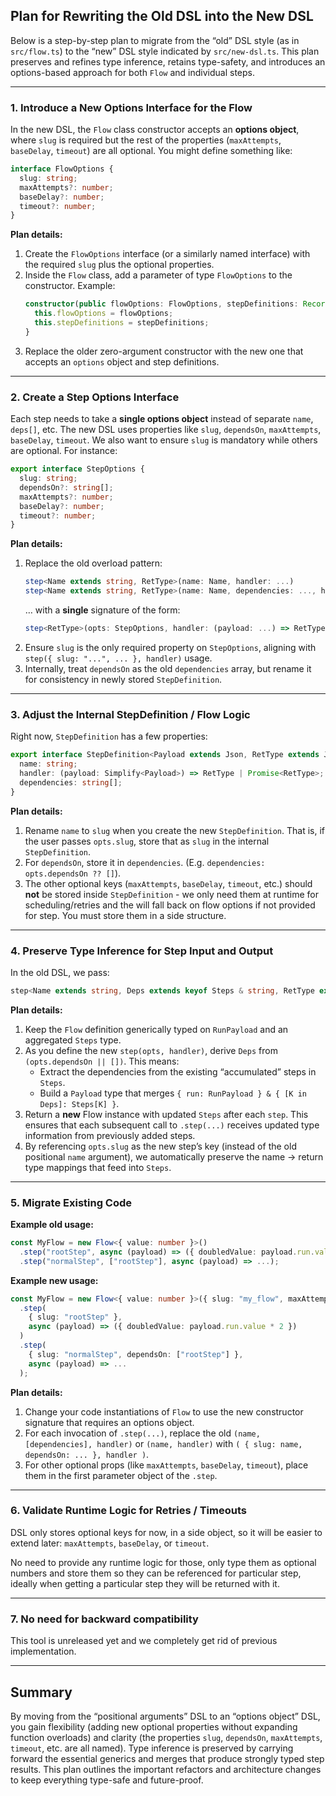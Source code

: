 ## Plan for Rewriting the Old DSL into the New DSL

Below is a step-by-step plan to migrate from the “old” DSL style (as in `src/flow.ts`) to the “new” DSL style indicated by `src/new-dsl.ts`. This plan preserves and refines type inference, retains type-safety, and introduces an options-based approach for both `Flow` and individual steps.

---

### 1. Introduce a New Options Interface for the Flow

In the new DSL, the `Flow` class constructor accepts an **options object**, where `slug` is required but the rest of the properties (`maxAttempts`, `baseDelay`, `timeout`) are all optional. You might define something like:

```ts
interface FlowOptions {
  slug: string;
  maxAttempts?: number;
  baseDelay?: number;
  timeout?: number;
}
```

**Plan details:**

1. Create the `FlowOptions` interface (or a similarly named interface) with the required `slug` plus the optional properties.
2. Inside the `Flow` class, add a parameter of type `FlowOptions` to the constructor. Example:
   ```ts
   constructor(public flowOptions: FlowOptions, stepDefinitions: Record<string, StepDefinition<Json, Json>> = {}) {
     this.flowOptions = flowOptions;
     this.stepDefinitions = stepDefinitions;
   }
   ```
3. Replace the older zero-argument constructor with the new one that accepts an `options` object and step definitions.

---

### 2. Create a Step Options Interface

Each step needs to take a **single options object** instead of separate `name`, `deps[]`, etc. The new DSL uses properties like `slug`, `dependsOn`, `maxAttempts`, `baseDelay`, `timeout`. We also want to ensure `slug` is mandatory while others are optional. For instance:

```ts
export interface StepOptions {
  slug: string;
  dependsOn?: string[];
  maxAttempts?: number;
  baseDelay?: number;
  timeout?: number;
}
```

**Plan details:**

1. Replace the old overload pattern:
   ```ts
   step<Name extends string, RetType>(name: Name, handler: ...)
   step<Name extends string, RetType>(name: Name, dependencies: ..., handler: ...)
   ```
   … with a **single** signature of the form:
   ```ts
   step<RetType>(opts: StepOptions, handler: (payload: ...) => RetType | Promise<RetType>): ...
   ```
2. Ensure `slug` is the only required property on `StepOptions`, aligning with `step({ slug: "...", ... }, handler)` usage.
3. Internally, treat `dependsOn` as the old `dependencies` array, but rename it for consistency in newly stored `StepDefinition`.

---

### 3. Adjust the Internal StepDefinition / Flow Logic

Right now, `StepDefinition` has a few properties:

```ts
export interface StepDefinition<Payload extends Json, RetType extends Json> {
  name: string;
  handler: (payload: Simplify<Payload>) => RetType | Promise<RetType>;
  dependencies: string[];
}
```

**Plan details:**

1. Rename `name` to `slug` when you create the new `StepDefinition`. That is, if the user passes `opts.slug`, store that as `slug` in the internal `StepDefinition`.
2. For `dependsOn`, store it in `dependencies`. (E.g. `dependencies: opts.dependsOn ?? []`).
3. The other optional keys (`maxAttempts`, `baseDelay`, `timeout`, etc.) should **not** be stored inside `StepDefinition` - we only need them at runtime for scheduling/retries and the will fall back on flow options if not provided for step. You must store them in a side structure.

---

### 4. Preserve Type Inference for Step Input and Output

In the old DSL, we pass:

```ts
step<Name extends string, Deps extends keyof Steps & string, RetType extends Json, Payload extends {...}>
```

**Plan details:**

1. Keep the `Flow` definition generically typed on `RunPayload` and an aggregated `Steps` type.
2. As you define the new `step(opts, handler)`, derive `Deps` from `(opts.dependsOn || [])`. This means:
   - Extract the dependencies from the existing “accumulated” steps in `Steps`.
   - Build a `Payload` type that merges `{ run: RunPayload } & { [K in Deps]: Steps[K] }`.
3. Return a **new** Flow instance with updated `Steps` after each `step`. This ensures that each subsequent call to `.step(...)` receives updated type information from previously added steps.
4. By referencing `opts.slug` as the new step’s key (instead of the old positional `name` argument), we automatically preserve the name → return type mappings that feed into `Steps`.

---

### 5. Migrate Existing Code

**Example old usage:**

```ts
const MyFlow = new Flow<{ value: number }>()
  .step("rootStep", async (payload) => ({ doubledValue: payload.run.value * 2 }))
  .step("normalStep", ["rootStep"], async (payload) => ...);
```

**Example new usage:**

```ts
const MyFlow = new Flow<{ value: number }>({ slug: "my_flow", maxAttempts: 3 })
  .step(
    { slug: "rootStep" },
    async (payload) => ({ doubledValue: payload.run.value * 2 })
  )
  .step(
    { slug: "normalStep", dependsOn: ["rootStep"] },
    async (payload) => ...
  );
```

**Plan details:**

1. Change your code instantiations of `Flow` to use the new constructor signature that requires an options object.
2. For each invocation of `.step(...)`, replace the old `(name, [dependencies], handler)` or `(name, handler)` with `( { slug: name, dependsOn: ... }, handler )`.
3. For other optional props (like `maxAttempts`, `baseDelay`, `timeout`), place them in the first parameter object of the `.step`.

---

### 6. Validate Runtime Logic for Retries / Timeouts

DSL only stores optional keys for now, in a side object, so it will be easier to extend later: `maxAttempts`, `baseDelay`, or `timeout`.

No need to provide any runtime logic for those, only type them as optional numbers and store them so they can be referenced for particular step, ideally when getting a particular step they will be returned with it.

---

### 7. No need for backward compatibility

This tool is unreleased yet and we completely get rid of previous implementation.

---

## Summary

By moving from the “positional arguments” DSL to an “options object” DSL, you gain flexibility (adding new optional properties without expanding function overloads) and clarity (the properties `slug`, `dependsOn`, `maxAttempts`, `timeout`, etc. are all named). Type inference is preserved by carrying forward the essential generics and merges that produce strongly typed step results. This plan outlines the important refactors and architecture changes to keep everything type-safe and future-proof.
